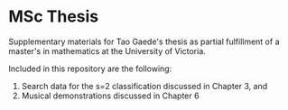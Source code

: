 # MSc Thesis
Supplementary materials for Tao Gaede's thesis as partial fulfillment of a master's in mathematics at the University of Victoria.

Included in this repository are the following: 
1. Search data for the s=2 classification discussed in Chapter 3, and
2. Musical demonstrations discussed in Chapter 6
